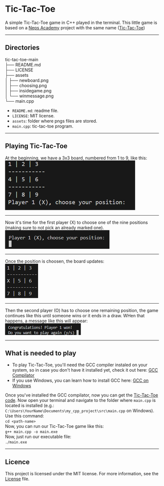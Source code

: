 # Tic-Tac-Toe
A simple Tic-Tac-Toe game in C++ played in the terminal. This little game is based on a [Neps Academy](https://neps.academy/br/dashboard) project with the same name ([Tic-Tac-Toe](https://neps.academy/project/22))

---

## Directories

tic-tac-toe-main <br />
├── README.md <br />
├── LICENSE <br />
├── assets <br />
│   ├── newboard.png <br />
│   ├── choosing.png <br />
│   ├── insidegame.png <br />
│   └── winmessage.png <br />
└── main.cpp <br />

- ```README.md```: readme file.
- ```LICENSE```: MIT license.
- ```assets```: folder where pngs files are stored.
- ```main.cpp```: tic-tac-toe program.

---

## Playing Tic-Tac-Toe
At the beginning, we have a 3x3 board, numbered from 1 to 9, like this:
![board](assets/insidegame.png)

---

Now it's time for the first player (X) to choose one of the nine positions (making sure to not pick an already marked one). <br />
![choose](assets/choosing.png)

---

Once the position is choosen, the board updates: <br />
![newboard](assets/newboard.png)

---

Then the second player (O) has to choose one remaining position, the game continues like this until someone wins or it ends in a draw. WHen that happens, a message like this will appear: <br />
![final](assets/winmessage.png)

---

## What is needed to play
- To play Tic-Tac-Toe, you'll need the GCC compiler instaled on your system, so in case you don't have it installed yet, check it out here: [GCC Compilator](https://gcc.gnu.org/install/)
- If you use Windows, you can learn how to install GCC here: [GCC on Windows](https://gcc.gnu.org/install/binaries.html)

Once you've installed the GCC compilator, now you can get the [Tic-Tac-Toe code](https://raw.githubusercontent.com/vitor-ash/tic-tac-toe/refs/heads/main/main.cpp). Now open your terminal and navigate to the folder where ```main.cpp``` is located is installed (e.g.: ```C:\Users\YourName\Documents\my_cpp_project\src\main.cpp``` on Windows). Use this command: <br />
```cd <path-name>``` <br />
Now, you can run our Tic-Tac-Toe game like this: <br />
```g++ main.cpp -o main.exe``` <br />
Now, just run our executable file: <br />
```./main.exe```

---

## Licence
This project is licensed under the MIT license. For more information, see the [License](LICENSE) file.